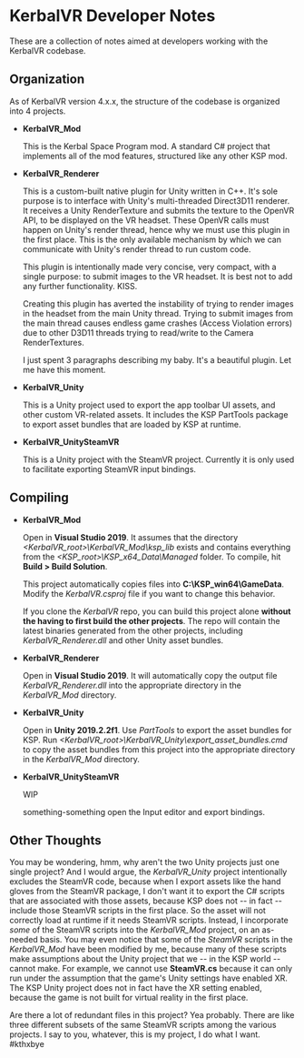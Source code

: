 # KerbalVR Developer Notes

These are a collection of notes aimed at developers working with the KerbalVR codebase.

## Organization

As of KerbalVR version 4.x.x, the structure of the codebase is organized into
4 projects.

- **KerbalVR_Mod**

  This is the Kerbal Space Program mod. A standard C# project that implements
  all of the mod features, structured like any other KSP mod.

- **KerbalVR_Renderer**

  This is a custom-built native plugin for Unity written in C++. It's sole
  purpose is to interface with Unity's multi-threaded Direct3D11 renderer.
  It receives a Unity RenderTexture and submits the texture to the OpenVR
  API, to be displayed on the VR headset. These OpenVR calls must happen on
  Unity's render thread, hence why we must use this plugin in the first place.
  This is the only available mechanism by which we can communicate with Unity's
  render thread to run custom code.

  This plugin is intentionally made very concise, very compact, with a single
  purpose: to submit images to the VR headset. It is best not to add any
  further functionality. KISS.

  Creating this plugin has averted the instability of trying to render
  images in the headset from the main Unity thread. Trying to submit images
  from the main thread causes endless game crashes (Access Violation errors)
  due to other D3D11 threads trying to read/write to the Camera RenderTextures.

  I just spent 3 paragraphs describing my baby. It's a beautiful plugin.
  Let me have this moment.

- **KerbalVR_Unity**

  This is a Unity project used to export the app toolbar UI assets, and other
  custom VR-related assets. It includes the KSP PartTools package to export
  asset bundles that are loaded by KSP at runtime.

- **KerbalVR_UnitySteamVR**

  This is a Unity project with the SteamVR project. Currently it is only used
  to facilitate exporting SteamVR input bindings.

## Compiling

- **KerbalVR_Mod**

  Open in **Visual Studio 2019**. It assumes that the directory
  *&lt;KerbalVR_root&gt;\KerbalVR_Mod\ksp_lib* exists and contains everything
  from the *&lt;KSP_root&gt;\KSP_x64_Data\Managed* folder. To compile,
  hit **Build > Build Solution**.

  This project automatically copies files into **C:\KSP_win64\GameData**.
  Modify the *KerbalVR.csproj* file if you want to change this behavior.

  If you clone the *KerbalVR* repo, you can build this project alone **without
  the having to first build the other projects**. The repo will contain the
  latest binaries generated from the other projects, including *KerbalVR_Renderer.dll*
  and other Unity asset bundles.

- **KerbalVR_Renderer**

  Open in **Visual Studio 2019**. It will automatically copy the output file
  *KerbalVR_Renderer.dll* into the appropriate directory in the *KerbalVR_Mod*
  directory.

- **KerbalVR_Unity**

  Open in **Unity 2019.2.2f1**. Use *PartTools* to export the asset bundles
  for KSP. Run *&lt;KerbalVR_root&gt;\KerbalVR_Unity\export_asset_bundles.cmd*
  to copy the asset bundles from this project into the appropriate directory
  in the *KerbalVR_Mod* directory.

- **KerbalVR_UnitySteamVR**

  WIP

  something-something open the Input editor and export bindings.

## Other Thoughts

You may be wondering, hmm, why aren't the two Unity projects just one single
project? And I would argue, the *KerbalVR_Unity* project intentionally
excludes the SteamVR code, because when I export assets like the hand gloves
from the SteamVR package, I don't want it to export the C# scripts that are
associated with those assets, because KSP does not -- in fact -- include those
SteamVR scripts in the first place. So the asset will not correctly load at
runtime if it needs SteamVR scripts. Instead, I incorporate *some* of the
SteamVR scripts into the *KerbalVR_Mod* project, on an as-needed basis. You may
even notice that some of the *SteamVR* scripts in the *KerbalVR_Mod* have
been modified by me, because many of these scripts make assumptions about the
Unity project that we -- in the KSP world -- cannot make. For example, we cannot
use **SteamVR.cs** because it can only run under the assumption that the game's
Unity settings have enabled XR. The KSP Unity project does not in fact have
the XR setting enabled, because the game is not built for virtual reality
in the first place.

Are there a lot of redundant files in this project? Yea probably. There are like
three different subsets of the same SteamVR scripts among the various projects.
I say to you, whatever, this is my project, I do what I want. #kthxbye
